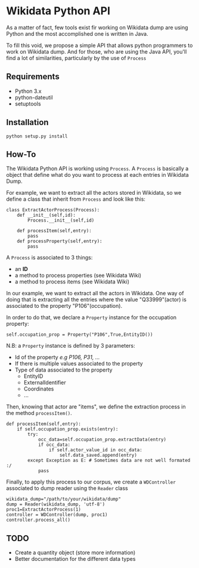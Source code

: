 # Wikidata Python API

As a matter of fact, few tools exist fir working on Wikidata dump are using Python and the most
accomplished one is written in Java. 

To fill this void, we propose a simple API that allows python programmers to work on Wikidata dump.
And for those, who are using the Java API, you'll find a lot of similarities, particularly 
 by the use of `Process`

## Requirements

 * Python 3.x
 * python-dateutil
 * setuptools
 
## Installation

    python setup.py install

## How-To

The Wikidata Python API is working using `Process`. A `Process` is basically a object that define
what do you want to process at each entries in Wikidata Dump.

For example, we want to extract all the actors stored in Wikidata, so we define a class that 
inherit from `Process` and look like this:

    class ExtractActorProcess(Process):
        def __init__(self,id):
            Process.__init__(self,id)
    
        def processItem(self,entry):
            pass
        def processProperty(self,entry):
            pass

A `Process` is associated to 3 things:
  * an **ID**
  * a method to process properties (see Wikidata Wiki)
  * a method to process items (see Wikidata Wiki)

In our example, we want to extract all the actors in Wikidata. One way of doing that is extracting
all the entries where the value "Q33999"(actor) is associated to the property "P106"(occupation).

In order to do that, we declare a `Property` instance for the occupation property:

    self.occupation_prop = Property("P106",True,EntityID())
    
N.B: a `Property` instance is defined by 3 parameters:
 * Id of the property *e.g P106, P31, ...*
 * If there is multiple values associated to the property
 * Type of data associated to the property
    * EntityID
    * ExternalIdentifier
    * Coordinates
    * ...
    
Then, knowing that actor are "items", we define the extraction process in the method `processItem()`.

    def processItem(self,entry):
        if self.occupation_prop.exists(entry):
            try:
                occ_data=self.occupation_prop.extractData(entry)
                if occ_data:
                    if self.actor_value_id in occ_data:
                        self.data_saved.append(entry)
            except Exception as E: # Sometimes data are not well formated :/
                pass

Finally, to apply this process to our corpus, we create a `WDController` associated to dump reader
using the `Reader` class

    wikidata_dump="/path/to/your/wikidata/dump"
    dump = Reader(wikidata_dump, 'utf-8')
    proc1=ExtractActorProcess(1)
    controller = WDController(dump, proc1)
    controller.process_all()


## TODO

  * Create a quantity object (store more information)
  * Better documentation for the different data types
    
